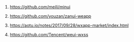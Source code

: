 1. https://github.com/meili/minui

2. https://github.com/youzan/zanui-weapp

3. https://aotu.io/notes/2017/09/28/wxapp-market/index.html

4. https://github.com/Tencent/weui-wxss
